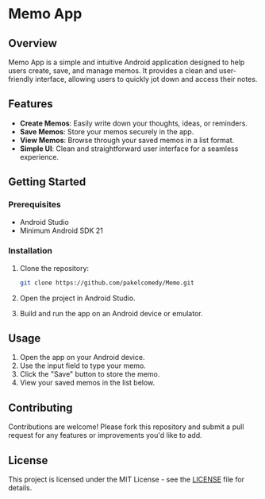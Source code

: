 # Memo App

## Overview

Memo App is a simple and intuitive Android application designed to help users create, save, and manage memos. It provides a clean and user-friendly interface, allowing users to quickly jot down and access their notes.

## Features

- **Create Memos**: Easily write down your thoughts, ideas, or reminders.
- **Save Memos**: Store your memos securely in the app.
- **View Memos**: Browse through your saved memos in a list format.
- **Simple UI**: Clean and straightforward user interface for a seamless experience.

## Getting Started

### Prerequisites

- Android Studio
- Minimum Android SDK 21

### Installation

1. Clone the repository:

   ```bash
   git clone https://github.com/pakelcomedy/Memo.git
   ```

2. Open the project in Android Studio.

3. Build and run the app on an Android device or emulator.

## Usage

1. Open the app on your Android device.
2. Use the input field to type your memo.
3. Click the "Save" button to store the memo.
4. View your saved memos in the list below.

## Contributing

Contributions are welcome! Please fork this repository and submit a pull request for any features or improvements you'd like to add.

## License

This project is licensed under the MIT License - see the [LICENSE](LICENSE) file for details.
